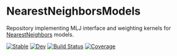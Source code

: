 # NearestNeighborsModels

Repository implementing MLJ interface and weighting kernels for 
[NearestNeighbors](https://github.com/KristofferC/NearestNeighbors.jl) models.

[![Stable](https://img.shields.io/badge/docs-stable-blue.svg)](https://vollmersj.github.io/NearestNeighborsModels.jl/stable)
[![Dev](https://img.shields.io/badge/docs-dev-blue.svg)](https://vollmersj.github.io/NearestNeighborsModels.jl/dev)
[![Build Status](https://github.com/alan-turing-institute/NearestNeighborsModels.jl/workflows/CI/badge.svg)](https://github.com/alan-turing-institute/NearestNeighborsModels.jl/actions)
[![Coverage](https://codecov.io/gh/alan-turing-institute/NearestNeighborsModels.jl/branch/master/graph/badge.svg)](https://codecov.io/gh/vollmersj/NearestNeighborsModels.jl)

